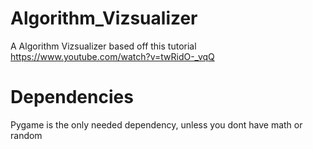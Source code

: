 # Algorithm_Vizsualizer
 A Algorithm Vizsualizer based off this tutorial https://www.youtube.com/watch?v=twRidO-_vqQ


# Dependencies
 Pygame is the only needed dependency, unless you dont have math or random
